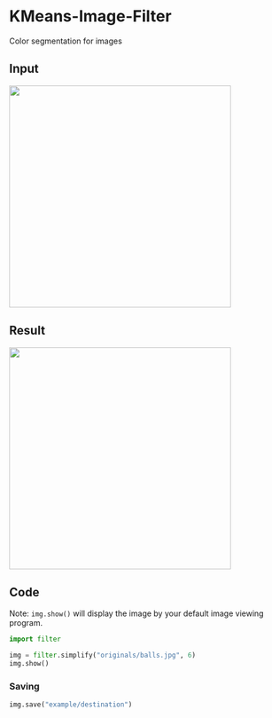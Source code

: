 # KMeans-Image-Filter
Color segmentation for images

## Input
<img src="https://user-images.githubusercontent.com/57909721/80402033-93515980-88bd-11ea-8a66-1bc224a6c2c3.jpg" width="400" />

## Result
<img src="https://user-images.githubusercontent.com/57909721/80402265-f642f080-88bd-11ea-8e22-5dd1816653e6.jpg" width="400" />


## Code
Note: `img.show()` will display the image by your default image viewing program.  
  
```python
import filter

img = filter.simplify("originals/balls.jpg", 6)
img.show()
```
### Saving
```python
img.save("example/destination")
```
